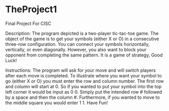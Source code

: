 # TheProject1
Final Project For CISC

Description: The program depicted is a two-player tic-tac-toe game. The object of the game is to get your symbols (either X or O) in a consecutive three-row configuration. You can connect your symbols horizontally, vertically, or even diagonally. However, you also want to block your opponent from completing the same pattern. It is a game of strategy, Good Luck!

Instructions: The program will ask for your move and will switch players after each move is completed. To illustrate where you want your symbol to go (either X or O) you must enter the row and column number. The first row and column will start at 0. So if you wanted to put your symbol into the top left corner it would be input as 0 0. Simply put the intended row # followed by a space and then the column #. Furthermore, if you wanted to move to the middle square you would enter 1 1. Have Fun!
